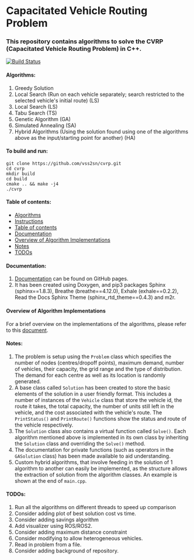 # Capacitated Vehicle Routing Problem #

### This repository contains algorithms to solve the CVRP (Capacitated Vehicle Routing Problem) in C++. ###

[![Build Status](https://travis-ci.com/vss2sn/cvrp.svg?branch=master)](https://travis-ci.com/vss2sn/cvrp)

<a name="algorithms"></a>
#### Algorithms: ####
1. Greedy Solution
2. Local Search (Run on each vehicle separately; search restricted to the selected vehicle's initial route) (LS)
3. Local Search (LS)
4. Tabu Search (TS)
5. Genetic Algorithm (GA)
6. Simulated Annealing (SA)
7. Hybrid Algorithms (Using the solution found using one of the algorithms above as the input/starting point for another) (HA)

<a name="instructions"></a>
#### To build and run: ####
    git clone https://github.com/vss2sn/cvrp.git  
    cd cvrp
    mkdir build  
    cd build
    cmake .. && make -j4
    ./cvrp  

<a name="toc"></a>
#### Table of contents: ####
- [Algorithms](#algorithms)
- [Instructions](#instructions)
- [Table of contents](#toc)
- [Documentation](#docs)
- [Overview of Algorithm Implementations](#algorithm_implementations)
- [Notes](#notes)
- [TODOs](#todos)

<a name="docs"></a>
#### Documentation: ####
1. [Documentation](https://vss2sn.github.io/cvrp/) can be found on GitHub pages.
2. It has been created using Doxygen, and pip3 packages Sphinx (sphinx==1.8.3), Breathe (breathe==4.12.0), Exhale (exhale==0.2.2), Read the Docs Sphinx Theme (sphinx_rtd_theme==0.4.3) and m2r.

<a name="algorithm_implementations"></a>
#### Overview of Algorithm Implementations ####
For a brief overview on the implementations of the algorithms, please refer to this [document](https://vss2sn.github.io/cvrp/algorithm_implementations.html).

<a name="notes"></a>
#### Notes: ####
1. The problem is setup using the `Problem` class which specifies the number of nodes (centres/dropoff points), maximum demand, number of vehicles, their capacity, the grid range and the type of distribution. The demand for each centre as well as its location is randomly generated.
2. A base class called `Solution` has been created to store the basic elements of the solution in a user friendly format. This includes a number of instances of the `Vehicle` class that store the vehicle id, the route it takes, the total capacity, the number of units still left in the vehicle, and the cost associated with the vehicle's route. The `PrintStatus()` and `PrintRoute()` functions show the status and route of the vehicle respectively.
3. The `Solution` class also contains a virtual function called `Solve()`. Each algorithm mentioned above is implemented in its own class by inheriting the `Solution` class and overriding the `Solve()` method.
4. The documentation for private functions (such as operators in the `GASolution` class) has been made available to aid understanding.
5. Custom hybrid algorithms, that involve feeding in the solution of 1 algorithm to another can easily be implemented, as the structure allows the extraction of solution from the algorithm classes. An example is shown at the end of `main.cpp`.

<a name="todos"></a>
#### TODOs: ####
1. Run all the algorithms on different threads to speed up comparison
2. Consider adding plot of best solution cost vs time.
3. Consider adding savings algorithm
4. Add visualizer using ROS/ROS2.
5. Consider adding maximum distance constraint
6. Consider modifying to allow heterogeneous vehicles.
7. Read in problem from a file.
8. Consider adding background of repository.
